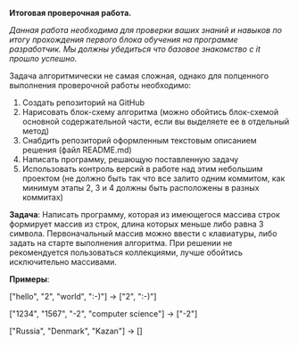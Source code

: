 **Итоговая проверочная работа.**

*Данная работа необходима для проверки ваших знаний и навыков по итогу прохождения первого блока обучения на программе разработчик. Мы должны убедиться что базовое знакомство с it прошло успешно.*

Задача алгоритмически не самая сложная, однако для полценного выполнения проверочной работы необходимо:
1. Создать репозиторий на GitHub
2. Нарисовать блок-схему алгоритма (можно обойтись блок-схемой основной содержательной части, если вы выделяете ее в отдельный метод)
3. Снабдить репозиторий оформленным текстовым описанием решения (файл README.md)
4. Написать программу, решающую поставленную задачу
5. Использовать контроль версий в работе над этим небольшим проектом (не должно быть так что все залито одним коммитом, как минимум этапы 2, 3 и 4 должны быть расположены в разных коммитах)

**Задача**: Написать программу, которая из имеющегося массива строк формирует массив из строк, длина которых меньше либо равна 3 символа. Первоначальный массив можно ввести с клавиатуры, либо задать на старте выполнения алгоритма. При решении не рекомендуется пользоваться коллекциями, лучше обойтись исключительно массивами.

**Примеры**:

["hello", "2", "world", ":-)"] -> ["2", ":-)"]

["1234", "1567", "-2", "computer science"] -> ["-2"]

["Russia", "Denmark", "Kazan"] -> []